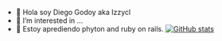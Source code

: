 - 👋 Hola soy Diego Godoy aka Izzycl
- 👀 I’m interested in ...
- 🌱 Estoy aprediendo phyton and ruby on rails.
[![GitHub stats](https://github-readme-stats.vercel.app/api?username=Izzycl)](https://github.com/anuraghazra/github-readme-stats?theme=dracula)

